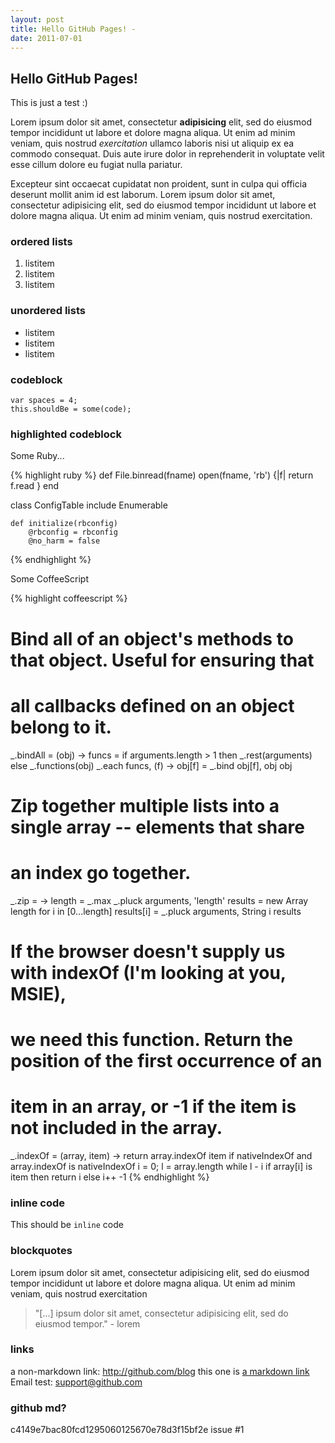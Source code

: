 ```yaml
---
layout: post
title: Hello GitHub Pages! - 
date: 2011-07-01
---
```


## Hello GitHub Pages!

This is just a test :)

Lorem ipsum dolor sit amet, consectetur **adipisicing** elit, sed do eiusmod tempor incididunt ut labore et dolore magna aliqua. Ut enim ad minim veniam, quis nostrud *exercitation* ullamco laboris nisi ut aliquip ex ea commodo consequat. Duis aute irure dolor in reprehenderit in voluptate velit esse cillum dolore eu fugiat nulla pariatur. 

Excepteur sint occaecat cupidatat non proident, sunt in culpa qui officia deserunt mollit anim id est laborum. Lorem ipsum dolor sit amet, consectetur adipisicing elit, sed do eiusmod tempor incididunt ut labore et dolore magna aliqua. Ut enim ad minim veniam, quis nostrud exercitation.

### ordered lists

1. listitem
2. listitem
3. listitem

### unordered lists

- listitem
- listitem
- listitem

### codeblock

    var spaces = 4;
    this.shouldBe = some(code);
    
### highlighted codeblock

Some Ruby...

{% highlight ruby %}
def File.binread(fname)
	open(fname, 'rb') {|f|
		return f.read
	}
end

class ConfigTable
	include Enumerable
	
	def initialize(rbconfig)
		@rbconfig = rbconfig
		@no_harm = false

{% endhighlight %}

Some CoffeeScript

{% highlight coffeescript %}
# Bind all of an object's methods to that object. Useful for ensuring that
# all callbacks defined on an object belong to it.
_.bindAll = (obj) ->
  funcs = if arguments.length > 1 then _.rest(arguments) else _.functions(obj)
  _.each funcs, (f) -> obj[f] = _.bind obj[f], obj
  obj


# Zip together multiple lists into a single array -- elements that share
# an index go together.
_.zip = ->
  length =  _.max _.pluck arguments, 'length'
  results = new Array length
  for i in [0...length]
    results[i] = _.pluck arguments, String i
  results


# If the browser doesn't supply us with **indexOf** (I'm looking at you, MSIE),
# we need this function. Return the position of the first occurrence of an
# item in an array, or -1 if the item is not included in the array.
_.indexOf = (array, item) ->
  return array.indexOf item if nativeIndexOf and array.indexOf is nativeIndexOf
  i = 0; l = array.length
  while l - i
    if array[i] is item then return i else i++
  -1
{% endhighlight %}


### inline code

This should be ```inline``` code

### blockquotes

Lorem ipsum dolor sit amet, consectetur adipisicing elit, sed do eiusmod tempor incididunt ut labore et dolore magna aliqua. Ut enim ad minim veniam, quis nostrud exercitation

> "[...] ipsum dolor sit amet, consectetur adipisicing elit, sed do eiusmod tempor." - lorem

### links

a non-markdown link: http://github.com/blog 
this one is [a markdown link](http://github.com/blog) 
Email test: support@github.com

### github md?

c4149e7bac80fcd1295060125670e78d3f15bf2e 
issue #1
